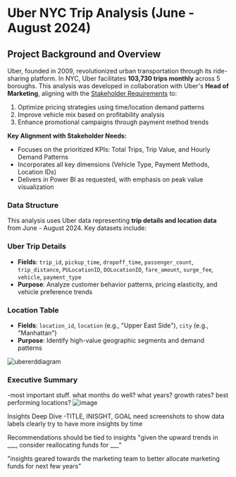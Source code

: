# Uber NYC Trip Analysis (June - August 2024)


## Project Background and Overview
Uber, founded in 2009, revolutionized urban transportation through its ride-sharing platform. In NYC, Uber facilitates **103,730 trips monthly** across 5 boroughs. This analysis was developed in collaboration with Uber's **Head of Marketing**, aligning with the [Stakeholder Requirements](./stakeholder.md) to:

1. Optimize pricing strategies using time/location demand patterns
2. Improve vehicle mix based on profitability analysis
3. Enhance promotional campaigns through payment method trends

**Key Alignment with Stakeholder Needs:**
- Focuses on the prioritized KPIs: Total Trips, Trip Value, and Hourly Demand Patterns
- Incorporates all key dimensions (Vehicle Type, Payment Methods, Location IDs)
- Delivers in Power BI as requested, with emphasis on peak value visualization


### Data Structure

This analysis uses Uber data representing **trip details and location data** from June - August 2024. Key datasets include:

### Uber Trip Details
- **Fields**: `trip_id`, `pickup_time`, `dropoff_time`, `passenger_count`, `trip_distance`, `PULocationID`, `DOLocationID`, `fare_amount`, `surge_fee`, `vehicle`, `payment_type`
- **Purpose**: Analyze customer behavior patterns, pricing elasticity, and vehicle preference trends

### Location Table
- **Fields**: `location_id`, `location` (e.g., "Upper East Side"), `city` (e.g., "Manhattan")
- **Purpose**: Identify high-value geographic segments and demand patterns


 ![ubererddiagram](https://github.com/user-attachments/assets/a9a38ef9-138e-4444-b0be-1a4963fcecd0)



### Executive Summary
-most important stuff.
what months do well? what years? growth rates? best performing locations?
![image](https://github.com/user-attachments/assets/ae53d1a7-57ca-4a99-a35c-2bfb39229d80)

Insights Deep Dive
-TITLE, INISGHT, GOAL
need screenshots to show data labels clearly
try to have more insights by time

Recommendations 
should be tied to insights
"given the upward trends in ___, consider reallocating funds for ___"

"insights geared towards the marketing team to better allocate marketing funds for next few years"
